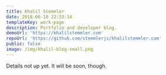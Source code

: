 ```yaml
---
title: Khalil Stemmler
date: 2018-06-10 22:33:14
templateKey: work-page
description: Portfolio and developer blog.
demoUrl: 'https://khalilstemmler.com'
repoUrl: 'https://github.com/stemmlerjs/khalilstemmler.com'
public: false
image: /img/khalil-blog-small.png
---
```


<!--
This was a really fun experiment that allowed me to learn more about Asterisk and Twilio simultaneously.

The goal was to figure out how to extend the Asterisk PBX Linux software to add text notifications when I miss a call on my VoIP phone.

Using NodeJS, I wrote a script that hooked into the Asterisk Management Interface and watches for state changes that signify a missed call happened. To notify me, I used Asterisk to send an SMS text to my cell phone.

I actually wrote a blog post about this [over here](/2016/09/21/asterisk/) if you're interested.

[Check out the code on GitHub](https://github.com/stemmlerjs/Asterisk-Twilio)
  
-->

Details not up yet. It will be soon, though.